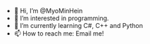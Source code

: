 - 👋 Hi, I’m @MyoMinHein
- 👀 I’m interested in programming.
- 🌱 I’m currently learning C#, C++ and Python
- 📫 How to reach me: Email me!

<!---
MyoMinHein1246/MyoMinHein1246 is a ✨ special ✨ repository because its `README.md` (this file) appears on your GitHub profile.
You can click the Preview link to take a look at your changes.
--->
